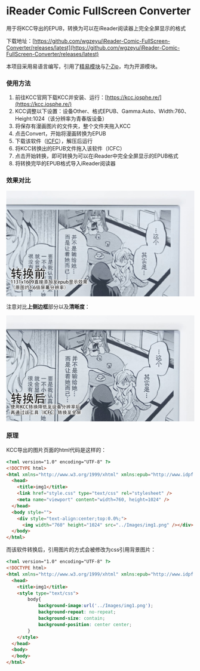 # iReader Comic FullScreen Converter
 用于将KCC导出的EPUB，转换为可以在iReader阅读器上完全全屏显示的格式  
 
 下载地址：[https://github.com/wgzeyu/iReader-Comic-FullScreen-Converter/releases/latest](https://github.com/wgzeyu/iReader-Comic-FullScreen-Converter/releases/latest)  
 
 本项目采用易语言编写，引用了[精易模块](http://ec.125.la/)与[7-Zip](https://www.7-zip.org/)，均为开源模块。

### 使用方法

1. 前往KCC官网下载KCC并安装、运行：[https://kcc.iosphe.re/](https://kcc.iosphe.re/)
2. KCC调整以下设置：设备Other、格式EPUB、Gamma:Auto、Width:760、Height:1024（该分辨率为青春版设备）
3. 将保存有漫画图片的文件夹，整个文件夹拖入KCC
4. 点击Convert，开始将漫画转换为EPUB
5. 下载该软件（[ICFC](https://github.com/wgzeyu/iReader-Comic-FullScreen-Converter/releases/latest)），解压后运行
6. 将KCC转换出的EPUB文件拖入该软件（ICFC）
7. 点击开始转换，即可转换为可以在iReader中完全全屏显示的EPUB格式
8. 将转换完毕的EPUB格式导入iReader阅读器 

### 效果对比

![](img/a1.jpg)

注意对比**上侧边框**部分以及**清晰度**：

![](img/a2.jpg)

### 原理
KCC导出的图片页面的html代码是这样的：
```html
<?xml version="1.0" encoding="UTF-8" ?>
<!DOCTYPE html>
<html xmlns="http://www.w3.org/1999/xhtml" xmlns:epub="http://www.idpf.org/2007/ops">
  <head>
    <title>img1</title>
    <link href="style.css" type="text/css" rel="stylesheet" />
    <meta name="viewport" content="width=760, height=1024" />
  </head>
  <body style="">
    <div style="text-align:center;top:0.0%;">
      <img width="760" height="1024" src="../Images/img1.png" /></div>
  </body>
</html>
```
而该软件转换后，引用图片的方式会被修改为css引用背景图片：
```html
<?xml version="1.0" encoding="UTF-8" ?>
<!DOCTYPE html>
<html xmlns="http://www.w3.org/1999/xhtml" xmlns:epub="http://www.idpf.org/2007/ops">
  <head>
    <title>img1</title>
    <style type="text/css">
    	body{
	    	background-image:url('../Images/img1.png');
	    	background-repeat: no-repeat;
	    	background-size: contain;
	    	background-position: center center;
    	}
	</style>
  </head>
  <body>
  </body>
</html>
```
